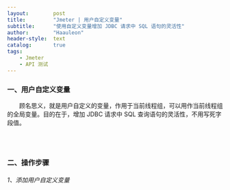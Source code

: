 ```yaml
---
layout:        post
title:         "Jmeter | 用户自定义变量"
subtitle:      "使用自定义变量增加 JDBC 请求中 SQL 语句的灵活性"
author:        "Haauleon"
header-style:  text
catalog:       true
tags:
    - Jmeter
    - API 测试
---
```


### 一、用户自定义变量
&emsp;&emsp;顾名思义，就是用户自定义的变量，作用于当前线程组，可以用作当前线程组的全局变量。目的在于，增加 JDBC 请求中 SQL 查询语句的灵活性，不用写死字段值。    

<br>
<br>

### 二、操作步骤
###### 1、添加用户自定义变量
